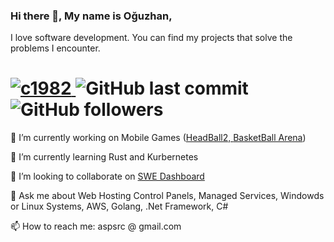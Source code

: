 ### Hi there 👋, My name is Oğuzhan,
I love software development. You can find my projects that solve the problems I encounter. 

<h1>
    <a href="https://twitter.com/c1982" target="_blank"> 
    <img src= "https://img.shields.io/twitter/follow/c1982?logo=twitter&style=for-the-badge" alt="c1982"> </img>
    </a>
    <img alt="GitHub last commit" src="https://img.shields.io/github/last-commit/c1982/c1982?style=for-the-badge">
    <img alt="GitHub followers" src="https://img.shields.io/github/followers/c1982?style=for-the-badge&logo=github">
</h1>

🔭 I’m currently working on Mobile Games (<a href="https://www.headball2.com/">HeadBall2, <a href="https://play.google.com/store/apps/details?id=com.masomo.basketballarena&hl=en&gl=US">BasketBall Arena</a>)

🌱 I’m currently learning Rust and Kurbernetes

👯 I’m looking to collaborate on <a href="https://github.com/c1982/swe-dashboard">SWE Dashboard</a>

💬 Ask me about Web Hosting Control Panels, Managed Services, Windowds or Linux Systems, AWS, Golang, .Net Framework, C#

📫 How to reach me: aspsrc @ gmail.com
